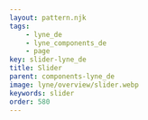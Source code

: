 ```yaml
---
layout: pattern.njk
tags: 
    - lyne_de
    - lyne_components_de
    - page
key: slider-lyne_de
title: Slider
parent: components-lyne_de
image: lyne/overview/slider.webp
keywords: slider
order: 580
---
```

